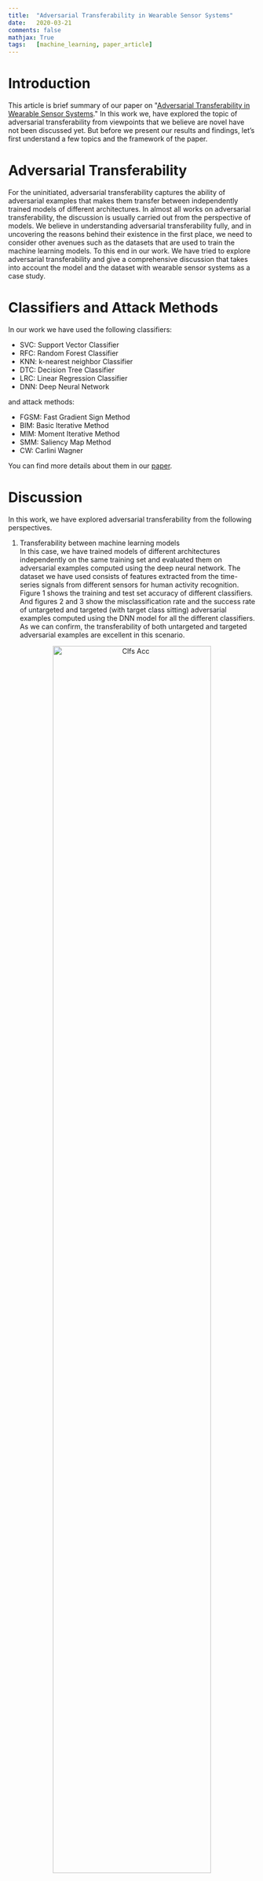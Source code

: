 ```yaml
---
title: 	"Adversarial Transferability in Wearable Sensor Systems"
date: 	2020-03-21
comments: false
mathjax: True
tags: 	[machine_learning, paper_article]
---
```


# Introduction
This article is brief summary of our paper on "[Adversarial Transferability in 
Wearable Sensor Systems](https://arxiv.org/pdf/2003.07982.pdf)." In this work we, 
have explored the topic of adversarial transferability from viewpoints that 
we believe are novel have not been discussed yet. But before we present our results 
and findings, let’s first understand a few topics and the framework of the paper.

# Adversarial Transferability
For the uninitiated, adversarial transferability captures the ability of adversarial 
examples that makes them transfer between independently trained models of different 
architectures. In almost all works on adversarial transferability, 
the discussion is usually carried out from the perspective of models. We believe 
in understanding adversarial transferability fully, and in uncovering the reasons 
behind their existence in the first place, we need to consider other avenues such 
as the datasets that are used to train the machine learning models. To this end 
in our work. We have tried to explore adversarial transferability and give a 
comprehensive discussion that takes into account the model and the dataset with 
wearable sensor systems as a case study.

# Classifiers and Attack Methods
In our work we have used the following classifiers:  
- SVC: Support Vector Classifier
- RFC: Random Forest Classifier
- KNN: k-nearest neighbor Classifier
- DTC: Decision Tree Classifier
- LRC: Linear Regression Classifier
- DNN: Deep Neural Network
	
and attack methods:  
- FGSM: Fast Gradient Sign Method
- BIM: Basic Iterative Method
- MIM: Moment Iterative Method
- SMM: Saliency Map Method
- CW: Carlini Wagner

You can find more details about them in our [paper](https://arxiv.org/pdf/2003.07982.pdf).
	
# Discussion
In this work, we have explored adversarial transferability from the following perspectives.
1. Transferability between machine learning models  
	In this case, we have trained models of different architectures independently on the 
same training set and evaluated them on adversarial examples computed using the 
deep neural network. The dataset we have used consists of features extracted from 
the time-series signals from different sensors for human activity recognition.
Figure 1 shows the training and test set accuracy of different classifiers. And 
figures 2 and 3 show the misclassification rate and the success rate of untargeted and 
targeted (with target class sitting) adversarial examples computed using the DNN model 
for all the different classifiers. As we can confirm, the transferability of both 
untargeted and targeted adversarial examples are excellent in this scenario.
  
<p align="center">
  <img src="../assets/images/transferability/clfs_acc.png" alt="Clfs Acc" style="width:80%"/>
  <figcaption align="center">Figure.1 - Classification accuracy of different classifiers on test and training set of the UCI feature dataset.</figcaption>
</p>  

<p align="center">
  <img src="../assets/images/transferability/ms_rate_untar_model_trans.png" alt="Model Untargeted Results" style="width:80%"/>
  <figcaption align="center">Figure.2 - Misclassification rate of different classifiers on untargeted adversarial examples computed using the DNN model.</figcaption>
</p>

<p align="center">
  <img src="../assets/images/transferability/acc_tar_model_trans.png" alt="Model Targeted Results" style="width:80%"/>
  <figcaption align="center">Figure.3 - Success rate of different classifiers on targeted adversarial examples computed using the DNN model.</figcaption>
</p>

2. Transferability Across Subjects  
	By subjects, we mean volunteers used in the study for data collection. 
For example, to collect sensor data for human activity recognition, 
labs recruit individuals to wear sensor systems on them. The collected sensor data 
is then used to train machine learning systems, which are then deployed in real-life 
cases in applications such as health monitoring, medicine adherence, etc. With 
transferability across subjects, we wanted to analyze how the different characteristics of individuals
used for data collection affect the transferability of adversarial examples.    

	We divided the MHEALTH dataset into two groups based on the subject ID: data 
from even ID subjects into one group and data from odd ID subjects into another. 
We then model on these datasets having the same architectures and parameters. 
We computed untargeted and targeted adversarial examples using the even model 
(aptly named because it was trained on the data from even ID subjects :)) and 
evaluated these adversarial examples on both even and odd models. Figures 4 and 
5 show the performance of untargeted and targeted adversarial examples on these 
models, respectively.

<p align="center">
  <img src="../assets/images/transferability/mh_untar_ms_rate_cross_sub.png" alt="Subject Untargeted Results" style="width:80%"/>
  <figcaption align="center">Figure.4 - Misclassification rate of even and odd models on the untargeted adversarial examples computed using the even model.</figcaption>
</p>

<p align="center">
  <img src="../assets/images/transferability/mh_tar_acc_cross_sub.png" alt="Subject Targeted Results" style="width:80%"/>
  <figcaption align="center">Figure.5 - Success rate of even and odd models on the on targeted adversarial examples computed using the even model.</figcaption>
</p>

3. Transferability Across Sensor Locations  
	In wearable systems, sensors can be placed at different body positions to measure the same physiological variation
and bio-markers. For example, to detect human activity, a person can use wearable devices that can be placed at
different body positions. The device can be worn on the wrist like a watch, placed in a pocket, worn around the
ankle, attached to shoes and clothes, wrapped around the chest, and in many more ways. This numerous ways in
which the sensor can be placed on the human body introduce artifacts and biases in the sensor reading than can
cause problems for an adversary. Therefore, it becomes crucial to study adversarial transferability considering
this variability in wearable sensor systems.  

	The MHEALTH dataset has readings from three same-type accelerometer sensors placed at different body
positions. The first sensor is wrapped around the subject chest, the second is worn by the subject on the right wrist,
and the last one is worn on the left ankle. To evaluate adversarial transferability across sensor locations
we train machine learning models on the data from chest and right wrist sensors. We will use the chest 
model to compute adversarial examples and then test them on the right wrist model. Figures 6 and 7 show
the performance of untargeted and targeted adversarial examples computed using the chest model on chest and 
right wrist model.


<p align="center">
  <img src="../assets/images/transferability/mh_untar_ms_rate_cross_body_locs.png" alt="Location Untargeted Results" style="width:80%"/>
  <figcaption align="center">Figure.6 - Misclassification rate of chest and wrist models on the untargeted adversarial examples computed using the chest model.</figcaption>
</p>

<p align="center">
  <img src="../assets/images/transferability/table_cross_locs.PNG" alt="Location Targeted Results" style="width:80%"/>
  <figcaption align="center">Figure.7 - Success rate of chest and wrist models on the targeted adversarial examples computed using the chest model.</figcaption>
</p>


4. Transferability Across Datasets  
	Finally we evaluated the transferability between datasets, which will consider all 
the cases we have discussed above and many more. We trained models on the UCI and the 
MHEALTH model and used UCI model to compute adversarial examples for both untargeted and 
targeted cases. Figures 8 and 9 shows the performance of these models on the adversarial
examples.

<p align="center">
  <img src="../assets/images/transferability/untar_ms_rate_cross_dataset.png" alt="Datasets Untargeted Results" style="width:80%"/>
  <figcaption align="center">Figure.8 - Misclassification rate of UCI and MHEALTH models on the untargeted adversarial examples computed using the UCI model.</figcaption>
</p>

<p align="center">
  <img src="../assets/images/transferability/table_cross_datasets.PNG" alt="Datasets Targeted Results" style="width:80%"/>
  <figcaption align="center">Figure.9 - Success rate of UCI and MHEALTH models on the targeted adversarial examples computed using the UCI model.</figcaption>
</p>

# Conclusion
Our aim in this work was the extend the discussion of adversarial transferability 
beyond the current discussion of the inter-model scenario and demonstrates how 
adversarial transferability fares in new conditions. We think we have done what 
we intended to do from our results and discussion. We encourage the reader to 
check out our [paper](https://arxiv.org/pdf/2003.07982.pdf) for more details.